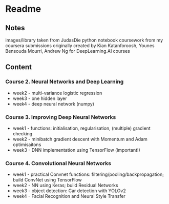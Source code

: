# Readme

## Notes
images/library taken from JudasDie
python notebook coursework from my coursera submissions
originally created by Kian Katanforoosh, Younes Bensouda Mourri, Andrew Ng for DeepLearning.AI courses

## Content
### Course 2. Neural Networks and Deep Learning
- week2 - multi-variance logistic regression
- week3 - one hidden layer
- week4 - deep neural network (numpy)

### Course 3. Improving Deep Neural Networks
- week1 - functions: initialisation, regularisation, (multiple) gradient checking
- week2 - minibatch gradient descent with Momentum and Adam optimisaitons
- week3 - DNN implementation using TensorFlow (important!)

### Course 4. Convolutional Neural Networks
- week1 - practical Convnet functions: filtering/pooling/backpropagation; build ConvNet using TensorFlow
- week2 - NN using Keras; build Residual Networks
- week3 - object detection: Car detection with YOLOv2
- week4 - Facial Recognition and Neural Style Transfer

